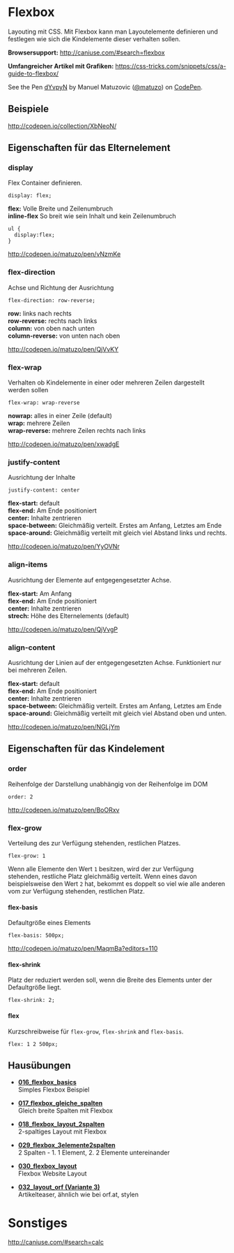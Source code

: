 # Flexbox

Layouting mit CSS. Mit Flexbox kann man Layoutelemente definieren und festlegen wie sich die Kindelemente dieser verhalten sollen.

**Browsersupport:** <http://caniuse.com/#search=flexbox>  

**Umfangreicher Artikel mit Grafiken:** <https://css-tricks.com/snippets/css/a-guide-to-flexbox/>

<p data-height="268" data-theme-id="6054" data-slug-hash="dYvpyN" data-default-tab="result" data-user="matuzo" class='codepen'>See the Pen <a href='http://codepen.io/matuzo/pen/dYvpyN/'>dYvpyN</a> by Manuel Matuzovic (<a href='http://codepen.io/matuzo'>@matuzo</a>) on <a href='http://codepen.io'>CodePen</a>.</p>
<script async src="//assets.codepen.io/assets/embed/ei.js"></script>

## Beispiele

<http://codepen.io/collection/XbNeoN/>

## Eigenschaften für das Elternelement

### display
Flex Container definieren.  

`display: flex;`  

**flex:** Volle Breite und Zeilenumbruch  
**inline-flex** So breit wie sein Inhalt und kein Zeilenumbruch

	ul { 
	  display:flex;
	}

<http://codepen.io/matuzo/pen/vNzmKe>


### flex-direction
Achse und Richtung der Ausrichtung

`flex-direction: row-reverse;`  

**row:** links nach rechts  
**row-reverse:** rechts nach links  
**column:** von oben nach unten  
**column-reverse:** von unten nach oben

<http://codepen.io/matuzo/pen/QjVvKY>



### flex-wrap
Verhalten ob Kindelemente in einer oder mehreren Zeilen dargestellt werden sollen

`flex-wrap: wrap-reverse`  

**nowrap:** alles in einer Zeile (default)    
**wrap:** mehrere Zeilen  
**wrap-reverse:** mehrere Zeilen rechts nach links

<http://codepen.io/matuzo/pen/xwadgE>

### justify-content
Ausrichtung der Inhalte  

`justify-content: center`

**flex-start:** default  
**flex-end:** Am Ende positioniert  
**center:** Inhalte zentrieren  
**space-between:** Gleichmäßig verteilt. Erstes am Anfang, Letztes am Ende  
**space-around:** Gleichmäßig verteilt mit gleich viel Abstand links und rechts.  

<http://codepen.io/matuzo/pen/YyOVNr>

### align-items

Ausrichtung der Elemente auf entgegengesetzter Achse.

**flex-start:** Am Anfang  
**flex-end:** Am Ende positioniert  
**center:** Inhalte zentrieren  
**strech:** Höhe des Elternelements (default)

<http://codepen.io/matuzo/pen/QjVvgP>

### align-content

Ausrichtung der Linien auf der entgegengesetzten Achse. Funktioniert nur bei mehreren Zeilen.

**flex-start:** default  
**flex-end:** Am Ende positioniert  
**center:** Inhalte zentrieren  
**space-between:** Gleichmäßig verteilt. Erstes am Anfang, Letztes am Ende  
**space-around:** Gleichmäßig verteilt mit gleich viel Abstand oben und unten.  

<http://codepen.io/matuzo/pen/NGLjYm>


## Eigenschaften für das Kindelement

### order 

Reihenfolge der Darstellung unabhängig von der Reihenfolge im DOM

`order: 2`

<http://codepen.io/matuzo/pen/BoORxv>

### flex-grow

Verteilung des zur Verfügung stehenden, restlichen Platzes.

`flex-grow: 1`  

Wenn alle Elemente den Wert `1` besitzen, wird der zur Verfügung stehenden, restliche Platz gleichmäßig verteilt. Wenn eines davon beispielsweise den Wert `2`  hat, bekommt es doppelt so viel wie alle anderen vom zur Verfügung stehenden, restlichen Platz.

#### flex-basis

Defaultgröße eines Elements

`flex-basis: 500px;`

<http://codepen.io/matuzo/pen/MaqmBa?editors=110>

#### flex-shrink

Platz der reduziert werden soll, wenn die Breite des Elements unter der Defaultgröße liegt.

`flex-shrink: 2;`

#### flex

Kurzschreibweise für `flex-grow`, `flex-shrink` and `flex-basis`.

`flex: 1 2 500px;`

## Hausübungen

* **[016_flexbox_basics](https://github.com/SAEwien/Uebungen/tree/master/htmlcss/016_flexbox_basics)**  
Simples Flexbox Beispiel

* **[017_flexbox_gleiche_spalten](https://github.com/SAEwien/Uebungen/tree/master/htmlcss/017_flexbox_gleiche_spalten)**  
Gleich breite Spalten mit Flexbox

* **[018_flexbox_layout_2spalten](https://github.com/SAEwien/Uebungen/tree/master/htmlcss/018_flexbox_layout_2spalten)**  
2-spaltiges Layout mit Flexbox

* **[029_flexbox_3elemente2spalten](https://github.com/SAEwien/Uebungen/tree/master/htmlcss/029_flexbox_3elemente2spalten)**  
2 Spalten - 1. 1 Element, 2. 2 Elemente untereinander

* **[030_flexbox_layout](https://github.com/SAEwien/Uebungen/tree/master/htmlcss/030_flexbox_layout)**  
Flexbox Website Layout

* **[032_layout_orf (Variante 3)](https://github.com/SAEwien/Uebungen/tree/master/htmlcss/032_layout_orf)**  
Artikelteaser, ähnlich wie bei orf.at, stylen

# Sonstiges

<http://caniuse.com/#search=calc>

